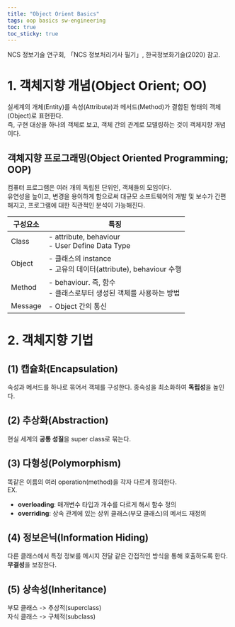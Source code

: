 ```yaml
---
title: "Object Orient Basics"
tags: oop basics sw-engineering
toc: true
toc_sticky: true
---
```


NCS 정보기술 연구회, 「NCS 정보처리기사 필기」, 한국정보화기술(2020) 참고.

# 1. 객체지향 개념(Object Orient; OO)

실세계의 개체(Entity)를 속성(Attribute)과 메서드(Method)가 결합된 형태의 객체(Object)로 표현한다.<br>
즉, 구현 대상을 하나의 객체로 보고, 객체 간의 관계로 모델링하는 것이 객체지향 개념이다.

## 객체지향 프로그래밍(Object Oriented Programming; OOP)

컴퓨터 프로그램은 여러 개의 독립된 단위인, 객체들의 모임이다.<br>
유연성을 높이고, 변경을 용이하게 함으로써 대규모 소프트웨어의 개발 및 보수가 간편해지고, 프로그램에 대한 직관적인 분석이 가능해진다.

|구성요소|특징|
|---|---|
|Class|- attribute, behaviour<br>- User Define Data Type|
|Object|- 클래스의 instance<br>- 고유의 데이터(attribute), behaviour 수행|
|Method|- behaviour. 즉, 함수<br>- 클래스로부터 생성된 객체를 사용하는 방법|
|Message|- Object 간의 통신|

# 2. 객체지향 기법

## (1) 캡슐화(Encapsulation)

속성과 메서드를 하나로 묶어서 객체를 구성한다. 종속성을 최소화하여 **독립성**을 높인다.

## (2) 추상화(Abstraction)

현실 세계의 **공통 성질**을 super class로 묶는다.

## (3) 다형성(Polymorphism)

똑같은 이름의 여러 operation(method)을 각자 다르게 정의한다.<br>
EX.
- **overloading**: 매개변수 타입과 개수를 다르게 해서 함수 정의
- **overriding**: 상속 관계에 있는 상위 클래스(부모 클래스)의 메서드 재정의

## (4) 정보은닉(Information Hiding)

다른 클래스에서 특정 정보를 메시지 전달 같은 간접적인 방식을 통해 호출하도록 한다. **무결성**을 보장한다.

## (5) 상속성(Inheritance)

부모 클래스 -> 추상적(superclass)<br>
자식 클래스 -> 구체적(subclass)

